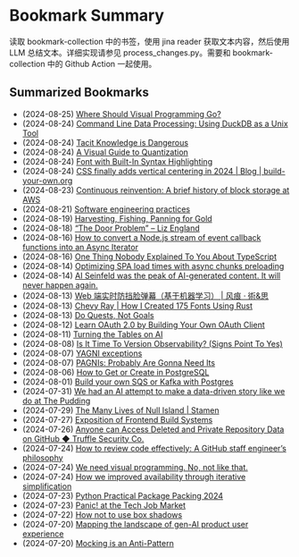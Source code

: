 # Bookmark Summary 
读取 bookmark-collection 中的书签，使用 jina reader 获取文本内容，然后使用 LLM 总结文本。详细实现请参见 process_changes.py。需要和 bookmark-collection 中的 Github Action 一起使用。
    
## Summarized Bookmarks
- (2024-08-25) [Where Should Visual Programming Go?](202408/2024-08-25-where-should-visual-programming-go?.md)
- (2024-08-24) [Command Line Data Processing: Using DuckDB as a Unix Tool](202408/2024-08-24-command-line-data-processing:-using-duckdb-as-a-unix-tool.md)
- (2024-08-24) [Tacit Knowledge is Dangerous](202408/2024-08-24-tacit-knowledge-is-dangerous.md)
- (2024-08-24) [A Visual Guide to Quantization](202408/2024-08-24-a-visual-guide-to-quantization.md)
- (2024-08-24) [Font with Built-In Syntax Highlighting](202408/2024-08-24-font-with-built-in-syntax-highlighting.md)
- (2024-08-24) [CSS finally adds vertical centering in 2024 | Blog | build-your-own.org](202408/2024-08-24-css-finally-adds-vertical-centering-in-2024-|-blog-|-build-your-own.org.md)
- (2024-08-23) [Continuous reinvention: A brief history of block storage at AWS](202408/2024-08-23-continuous-reinvention:-a-brief-history-of-block-storage-at-aws.md)
- (2024-08-21) [Software engineering practices](202408/2024-08-21-software-engineering-practices.md)
- (2024-08-19) [Harvesting, Fishing, Panning for Gold](202408/2024-08-19-harvesting,-fishing,-panning-for-gold.md)
- (2024-08-18) [“The Door Problem” – Liz England](202408/2024-08-18-“the-door-problem”-–-liz-england.md)
- (2024-08-16) [How to convert a Node.js stream of event callback functions into an Async Iterator](202408/2024-08-16-how-to-convert-a-node.js-stream-of-event-callback-functions-into-an-async-iterator.md)
- (2024-08-16) [One Thing Nobody Explained To You About TypeScript](202408/2024-08-16-one-thing-nobody-explained-to-you-about-typescript.md)
- (2024-08-14) [Optimizing SPA load times with async chunks preloading](202408/2024-08-14-optimizing-spa-load-times-with-async-chunks-preloading.md)
- (2024-08-14) [AI Seinfeld was the peak of AI-generated content. It will never happen again.](202408/2024-08-14-ai-seinfeld-was-the-peak-of-ai-generated-content.-it-will-never-happen-again..md)
- (2024-08-13) [Web 端实时防挡脸弹幕（基于机器学习） | 风痕 · 術&思](202408/2024-08-13-web-端实时防挡脸弹幕（基于机器学习）-|-风痕-·-術&思.md)
- (2024-08-13) [Chevy Ray | How I Created 175 Fonts Using Rust](202408/2024-08-13-chevy-ray-|-how-i-created-175-fonts-using-rust.md)
- (2024-08-13) [Do Quests, Not Goals](202408/2024-08-13-do-quests,-not-goals.md)
- (2024-08-12) [Learn OAuth 2.0 by Building Your Own OAuth Client](202408/2024-08-12-learn-oauth-2.0-by-building-your-own-oauth-client.md)
- (2024-08-11) [Turning the Tables on AI](202408/2024-08-11-turning-the-tables-on-ai.md)
- (2024-08-08) [Is It Time To Version Observability? (Signs Point To Yes)](202408/2024-08-08-is-it-time-to-version-observability?-(signs-point-to-yes).md)
- (2024-08-07) [YAGNI exceptions](202408/2024-08-07-yagni-exceptions.md)
- (2024-08-07) [PAGNIs: Probably Are Gonna Need Its](202408/2024-08-07-pagnis:-probably-are-gonna-need-its.md)
- (2024-08-06) [How to Get or Create in PostgreSQL](202408/2024-08-06-how-to-get-or-create-in-postgresql.md)
- (2024-08-01) [Build your own SQS or Kafka with Postgres](202408/2024-08-01-build-your-own-sqs-or-kafka-with-postgres.md)
- (2024-07-31) [We had an AI attempt to make a data-driven story like we do at The Pudding](202408/2024-07-31-we-had-an-ai-attempt-to-make-a-data-driven-story-like-we-do-at-the-pudding.md)
- (2024-07-29) [The Many Lives of Null Island | Stamen](202408/2024-07-29-the-many-lives-of-null-island-|-stamen.md)
- (2024-07-27) [Exposition of Frontend Build Systems](202408/2024-07-27-exposition-of-frontend-build-systems.md)
- (2024-07-26) [Anyone can Access Deleted and Private Repository Data on GitHub ◆ Truffle Security Co.](202408/2024-07-26-anyone-can-access-deleted-and-private-repository-data-on-github-◆-truffle-security-co..md)
- (2024-07-24) [How to review code effectively: A GitHub staff engineer’s philosophy](202408/2024-07-24-how-to-review-code-effectively:-a-github-staff-engineer’s-philosophy.md)
- (2024-07-24) [We need visual programming. No, not like that.](202408/2024-07-24-we-need-visual-programming.-no,-not-like-that..md)
- (2024-07-24) [How we improved availability through iterative simplification](202408/2024-07-24-how-we-improved-availability-through-iterative-simplification.md)
- (2024-07-23) [Python Practical Package Packing 2024](202408/2024-07-23-python-practical-package-packing-2024.md)
- (2024-07-23) [Panic! at the Tech Job Market](202408/2024-07-23-panic!-at-the-tech-job-market.md)
- (2024-07-22) [How not to use box shadows](202408/2024-07-22-how-not-to-use-box-shadows.md)
- (2024-07-20) [Mapping the landscape of gen-AI product user experience](202408/2024-07-20-mapping-the-landscape-of-gen-ai-product-user-experience.md)
- (2024-07-20) [Mocking is an Anti-Pattern](202408/2024-07-20-mocking-is-an-anti-pattern.md)
